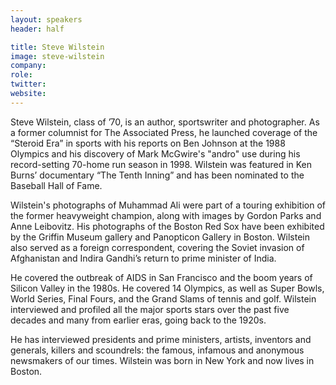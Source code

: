 ```yaml
---
layout: speakers
header: half

title: Steve Wilstein
image: steve-wilstein
company: 
role: 
twitter: 
website: 
---
```

Steve Wilstein, class of ’70, is an author, sportswriter and photographer. As a former columnist for The Associated Press, he launched coverage of the “Steroid Era” in sports with his reports on Ben Johnson at the 1988 Olympics and his discovery of Mark McGwire's "andro" use during his record-setting 70-home run season in 1998. Wilstein was featured in Ken Burns’ documentary “The Tenth Inning” and has been nominated to the Baseball Hall of Fame. 

Wilstein's photographs of Muhammad Ali were part of a touring exhibition of the former heavyweight champion, along with images by Gordon Parks and Anne Leibovitz. His photographs of the Boston Red Sox have been exhibited by the Griffin Museum gallery and Panopticon Gallery in Boston. Wilstein also served as a foreign correspondent, covering the Soviet invasion of Afghanistan and Indira Gandhi’s return to prime minister of India. 

He covered the outbreak of AIDS in San Francisco and the boom years of Silicon Valley in the 1980s. He covered 14 Olympics, as well as Super Bowls, World Series, Final Fours, and the Grand Slams of tennis and golf. Wilstein interviewed and profiled all the major sports stars over the past five decades and many from earlier eras, going back to the 1920s. 

He has interviewed presidents and prime ministers, artists, inventors and generals, killers and scoundrels: the famous, infamous and anonymous newsmakers of our times. Wilstein was born in New York and now lives in Boston.
